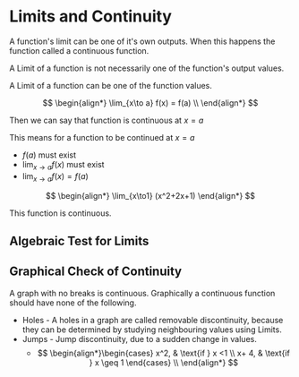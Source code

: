 # Limits and Continuity

A function's limit can be one of it's own outputs. When this happens the function called a continuous function.

A Limit of a function is not necessarily one of the function's output values.

A Limit of a function can be one of the function values.

$$
\begin{align*}
\lim_{x\to a} f(x) = f(a) \\
\end{align*}
$$

Then we can say that function is continuous at $x = a$

This means for a function to be continued at $x=a$

-   $f(a)$ must exist
-   $\lim_{x\to a} f(x)$ must exist
-   $\lim_{x\to a} f(x) = f(a)$

$$
\begin{align*}
\lim_{x\to1} (x^2+2x+1)
\end{align*}
$$

This function is continuous.

## Algebraic Test for Limits

## Graphical Check of Continuity

A graph with no breaks is continuous. Graphically a continuous function should have none of the following.

-   Holes - A holes in a graph are called removable discontinuity, because they can be determined by studying neighbouring values using Limits.
-   Jumps - Jump discontinuity, due to a sudden change in values.
    -   $$ \begin{align*}\begin{cases} x^2, & \text{if } x <1 \\ x+ 4, & \text{if } x \geq 1 \end{cases} \\ \end{align*} $$

